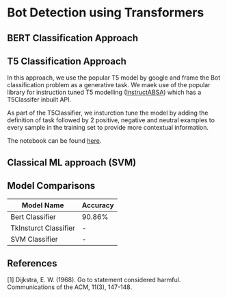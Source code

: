 # Bot Detection using Transformers


## BERT Classification Approach


## T5 Classification Approach

In this approach, we use the popular T5 model by google and frame the Bot classification problem as a generative task. We maek use of the popular library for instruction tuned T5 modelling ([InstructABSA](https://github.com/kevinscaria/InstructABSA)) which has a T5Classifer inbuilt API. 

As part of the T5Classifier, we insturction tune the model by adding the definition of task followed by 2 positive, negative and neutral examples to every sample in the training set to provide more contextual information. 

The notebook can be found [here](https://github.com/siddharth2011/Bot_Detection/blob/main/T5_Bot_Detection.ipynb).

## Classical ML approach (SVM)

## Model Comparisons
| Model Name  | Accuracy |
| ------------- | ------------- |
| Bert Classifier| 90.86% |
| TkInsturct Classifier| - |
| SVM Classifier| - |

## References
<a id="1">[1]</a> 
Dijkstra, E. W. (1968). 
Go to statement considered harmful. 
Communications of the ACM, 11(3), 147-148.
